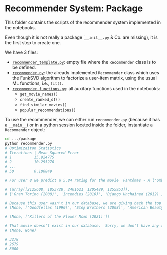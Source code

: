 # Recommender System: Package

This folder contains the scripts of the recommender system implemented in the notebooks.

Even though it is not really a package (`__init__.py` & Co. are missing), it is the first step to create one.

We have 3 files:

- [`recommender_template.py`](recommender_template.py): empty file where the `Recommender` class is to be defined.
- [`recommender.py`](recommender.py): the already implemented `Recommender` class which uses the FunkSVD algorithm to factorize  a user-item matrix, using the usual ML functions, i.e., `fit()`.
- [`recommender_functions.py`](recommender_functions.py): all auxiliary functions used in the notebooks:
    - `get_movie_names()`
    - `create_ranked_df()`
    - `find_similar_movies()`
    - `popular_recommendations()`

To use the recommender, we can either run `recommender.py` (because it has a `__main__`) or in a python session located inside the folder, instantiate a `Recommender` object:

```bash
cd .../package
python recommender.py
# Optimizaiton Statistics
# Iterations | Mean Squared Error 
# 1 		 15.924775
# 2 		 10.295270
# ...
# 50 		 0.100849

# For user 8 we predict a 5.84 rating for the movie  Fantômas - À l'ombre de la guillotine (1913).

# (array([2125608, 1853728, 2401621, 1205489, 1255953]),
# ['Gran Torino (2008)', 'Incendies (2010)', 'Django Unchained (2012)', 'Searching for Sugar Man (2012)', 'De Marathon (2012)'])

# Because this user wasn't in our database, we are giving back the top movie recommendations for all users.
# (None, ['Goodfellas (1990)', 'Step Brothers (2008)', 'American Beauty (1999)', 'There Will Be Blood (2007)', 'Gran Torino (2008)'])

# (None, ['Killers of the Flower Moon (2021)'])

# That movie doesn't exist in our database.  Sorry, we don't have any recommendations for you.
# (None, None)

# 3278
# 2679
# 8000
```
